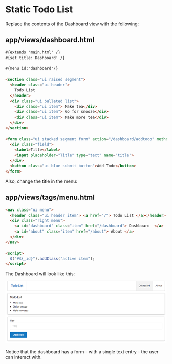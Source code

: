 # Static Todo List

Replace the contents of the Dashboard view with the following:

## app/views/dashboard.html

~~~html
#{extends 'main.html' /}
#{set title:'Dashboard' /}

#{menu id:"dashboard"/}

<section class="ui raised segment">
  <header class="ui header">
    Todo List
  </header>
  <div class="ui bulleted list">
    <div class="ui item"> Make tea</div>
    <div class="ui item"> Go for snooze</div>
    <div class="ui item"> Make more tea</div>
  </div>
</section>

<form class="ui stacked segment form" action="/dashboard/addtodo" method="POST">
  <div class="field">
    <label>Title</label>
    <input placeholder="Title" type="text" name="title">
  </div>
  <button class="ui blue submit button">Add Todo</button>
</form>
~~~

Also, change the title in the menu:

## app/views/tags/menu.html

~~~html
<nav class="ui menu">
  <header class="ui header item"> <a href="/"> Todo List </a></header>
  <div class="right menu">
    <a id="dashboard" class="item" href="/dashboard"> Dashboard  </a>
    <a id="about" class="item" href="/about"> About </a>
  </div>
</nav>

<script>
  $("#${_id}").addClass("active item");
</script>
~~~

The Dashboard will look like this:

![](img/01.png)

Notice that the dashboard has a form - with a single text entry - the user can interact with.